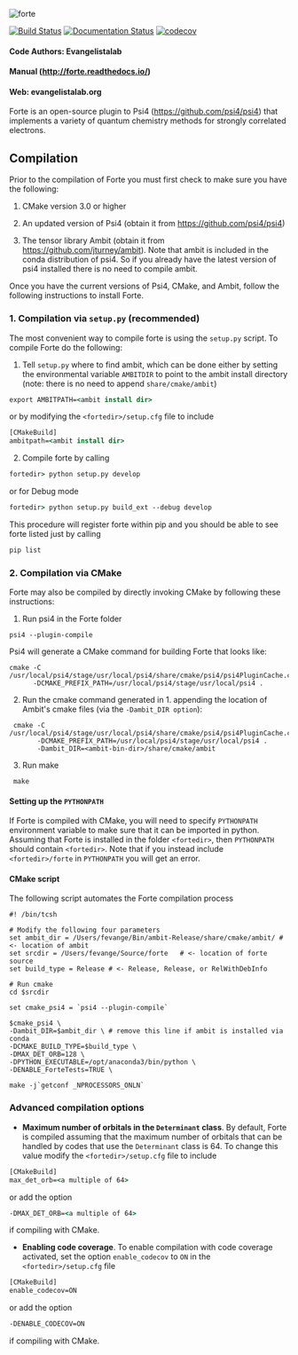 ![forte](lib/logos/forte_motologo_github.gif)

[![Build Status](https://travis-ci.org/evangelistalab/forte.svg?branch=master)](https://travis-ci.org/evangelistalab/forte)
[![Documentation Status](https://readthedocs.org/projects/forte/badge/?version=latest)](http://forte.readthedocs.io/en/latest/?badge=latest)
[![codecov](https://codecov.io/gh/evangelistalab/forte/branch/master/graph/badge.svg)](https://codecov.io/gh/evangelistalab/forte)

#### Code Authors: Evangelistalab

#### Manual (http://forte.readthedocs.io/)
#### Web: evangelistalab.org

Forte is an open-source plugin to Psi4 (https://github.com/psi4/psi4) that implements a variety of quantum chemistry methods
for strongly correlated electrons.

## Compilation

Prior to the compilation of Forte you must first check to make sure you have the following:

1. CMake version 3.0 or higher

2. An updated version of Psi4 (obtain it from https://github.com/psi4/psi4)

3. The tensor library Ambit (obtain it from https://github.com/jturney/ambit). Note that ambit is included in the conda distribution of psi4. So if you already have the latest version of psi4 installed there is no need to compile ambit.


Once you have the current versions of Psi4, CMake, and Ambit, follow the following instructions to install Forte.

### 1. Compilation via `setup.py` (recommended)

The most convenient way to compile forte is using the `setup.py` script. To compile Forte do the following:

1. Tell `setup.py` where to find ambit, which can be done either by setting the environmental variable `AMBITDIR` to point to the ambit install directory (note: there is no need to append `share/cmake/ambit`)

```tcsh
export AMBITPATH=<ambit install dir>
```
or by modifying the `<fortedir>/setup.cfg` file to include
```tcsh
[CMakeBuild]
ambitpath=<ambit install dir>
```

2. Compile forte by calling
```tcsh
fortedir> python setup.py develop 
```
or for Debug mode
```tcsh
fortedir> python setup.py build_ext --debug develop
```
This procedure will register forte within pip and you should be able to see forte listed just by calling
```tcsh
pip list
```

### 2. Compilation via CMake

Forte may also be compiled by directly invoking CMake by following these instructions:

1. Run psi4 in the Forte folder
  ```
  psi4 --plugin-compile
  ```
 Psi4 will generate a CMake command for building Forte that looks like:
  ```
  cmake -C /usr/local/psi4/stage/usr/local/psi4/share/cmake/psi4/psi4PluginCache.cmake
        -DCMAKE_PREFIX_PATH=/usr/local/psi4/stage/usr/local/psi4 .
  ```
 
 2. Run the cmake command generated in 1. appending the location of Ambit's cmake files (via the `-Dambit_DIR option`):
 ```
  cmake -C /usr/local/psi4/stage/usr/local/psi4/share/cmake/psi4/psi4PluginCache.cmake
        -DCMAKE_PREFIX_PATH=/usr/local/psi4/stage/usr/local/psi4 .
        -Dambit_DIR=<ambit-bin-dir>/share/cmake/ambit
 ```
 
 3. Run make
 ```
  make
 ```

#### Setting up the `PYTHONPATH`

If Forte is compiled with CMake, you will need to specify `PYTHONPATH` environment variable to make sure that it can be imported in python. Assuming that Forte is installed in the folder `<fortedir>`, then `PYTHONPATH` should contain `<fortedir>`. Note that if you instead include `<fortedir>/forte` in `PYTHONPATH` you will get an error.


#### CMake script
The following script automates the Forte compilation process

```
#! /bin/tcsh

# Modify the following four parameters
set ambit_dir = /Users/fevange/Bin/ambit-Release/share/cmake/ambit/ # <- location of ambit
set srcdir = /Users/fevange/Source/forte   # <- location of forte source
set build_type = Release # <- Release, Release, or RelWithDebInfo

# Run cmake
cd $srcdir

set cmake_psi4 = `psi4 --plugin-compile`

$cmake_psi4 \
-Dambit_DIR=$ambit_dir \ # remove this line if ambit is installed via conda
-DCMAKE_BUILD_TYPE=$build_type \
-DMAX_DET_ORB=128 \
-DPYTHON_EXECUTABLE=/opt/anaconda3/bin/python \
-DENABLE_ForteTests=TRUE \

make -j`getconf _NPROCESSORS_ONLN`
```

### Advanced compilation options

- **Maximum number of orbitals in the `Determinant` class**.
By default, Forte is compiled assuming that the maximum number of orbitals that can be handled by codes that use the `Determinant` class is 64. To change this value modify the `<fortedir>/setup.cfg` file to include
```tcsh
[CMakeBuild]
max_det_orb=<a multiple of 64>
```
or add the option
```tcsh
-DMAX_DET_ORB=<a multiple of 64>
```
if compiling with CMake.

- **Enabling code coverage**. To enable compilation with code coverage activated, set the option `enable_codecov` to `ON` in the `<fortedir>/setup.cfg` file
```tcsh
[CMakeBuild]
enable_codecov=ON
```
or add the option
```tcsh
-DENABLE_CODECOV=ON
```
if compiling with CMake.

